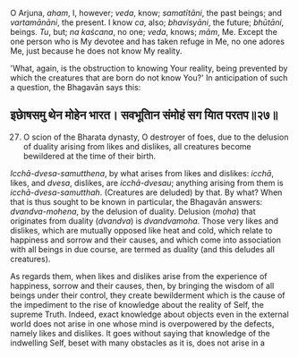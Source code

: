 O Arjuna, *aham*, I, however; *veda*, know; *samatītāni*, the past beings; and *vartamānāni*, the present. I know *ca*, also; *bhavisyāni*, the future; *bhūtāni*, beings. *Tu*, but; *na kaścana*, no one; *veda*, knows; *mām*, Me. Except the one person who is My devotee and has taken refuge in Me, no one adores Me, just because he does not know My reality.

'What, again, is the obstruction to knowing Your reality, being prevented by which the creatures that are born do not know You?' In anticipation of such a question, the Bhagavān says this:

## इछाेषसमु थेन मोहेन भारत। सवभूतािन संमोहं सग याित परतप॥२७॥

27. O scion of the Bharata dynasty, O destroyer of foes, due to the delusion of duality arising from likes and dislikes, all creatures become bewildered at the time of their birth.

*Icchā-dvesa-samutthena*, by what arises from likes and dislikes: *icchā*, likes, and *dvesa*, dislikes, are *icchā-dvesau*; anything arising from them is *icchā-dvesa-samutthah*. (Creatures are deluded) by that. By what? When that is thus sought to be known in particular, the Bhagavān answers: *dvandva-mohena*, by the delusion of duality. Delusion (*moha*) that originates from duality (*dvandva*) is *dvandvamoha*. Those very likes and dislikes, which are mutually opposed like heat and cold, which relate to happiness and sorrow and their causes, and which come into association with all beings in due course, are termed as duality (and this deludes all creatures).

As regards them, when likes and dislikes arise from the experience of happiness, sorrow and their causes, then, by bringing the wisdom of all beings under their control, they create bewilderment which is the cause of the impediment to the rise of knowledge about the reality of Self, the supreme Truth. Indeed, exact knowledge about objects even in the external world does not arise in one whose mind is overpowered by the defects, namely likes and dislikes. It goes without saying that knowledge of the indwelling Self, beset with many obstacles as it is, does not arise in a